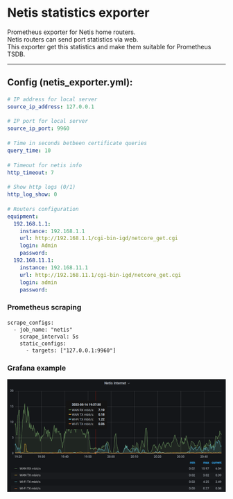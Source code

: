 # Netis statistics exporter

Prometheus exporter for Netis home routers.  
Netis routers can send port statistics via web.  
This exporter get this statistics and make them suitable for Prometheus TSDB.  

---  

## Config (netis_exporter.yml):

```yml
# IP address for local server
source_ip_address: 127.0.0.1

# IP port for local server
source_ip_port: 9960

# Time in seconds betbeen certificate queries
query_time: 10

# Timeout for netis info
http_timeout: 7

# Show http logs (0/1)
http_log_show: 0

# Routers configuration
equipment:
  192.168.1.1:
    instance: 192.168.1.1
    url: http://192.168.1.1/cgi-bin-igd/netcore_get.cgi
    login: Admin
    password:
  192.168.11.1:
    instance: 192.168.11.1
    url: http://192.168.11.1/cgi-bin-igd/netcore_get.cgi
    login: admin
    password:
```
  
### Prometheus scraping

```
scrape_configs:
  - job_name: "netis"
    scrape_interval: 5s
    static_configs:
      - targets: ["127.0.0.1:9960"]
```
  
### Grafana example
![Netis Grafana](https://raw.githubusercontent.com/fswitch/netis_exporter/main/netis_grafana.png)
  